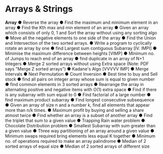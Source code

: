 # Arrays & Strings
**Array**
●	Reverse the array
●	Find the maximum and minimum element in an array
●	Find the Kth max and min element of an array
●	Given an array which consists of only 0, 1 and Sort the array without using any sorting algo
●	Move all the negative elements to one side of the array
●	Find the Union and Intersection of the two sorted arrays.
●	Write a program to cyclically rotate an array by one
●	find Largest sum contiguous Subarray [IV. IMPI]
●	Minimise the maximum difference between heights [VIMP]
●	Minimum no. of Jumps to reach end of an array
●	find duplicate in an array of N+1 Integers
●	Merge 2 sorted arrays without using Extra space (Note: PDF says "Merge Z sorted arrays")
●	Kadane's Algo [VVVVV IMP]
●	Merge Intervals
●	Next Permutation
●	Count Inversion
●	Best time to buy and Sell stock
●	find all pairs on integer array whose sum is equal to given number
●	find common elements in 3 sorted arrays
●	Rearrange the array in alternating positive and negative items with O(1) extra space
●	Find if there is any subarray with sum equal to 0
●	Find factorial of a large number
●	find maximum product subarray
●	Find longest consecutive subsequence
●	Given an array of size n and a number k, find all elements that appear more than n/k times.
●	Maximum profit by buying and selling a share atmost twice
●	Find whether an array is a subset of another array
●	Find the triplet that sum to a given value
●	Trapping Rain water problem
●	Chocolate Distribution problem
●	Smallest Subarray with sum greater than a given value
●	Three way partitioning of an array around a given value
●	Minimum swaps required bring elements less equal K together
●	Minimum no. of operations required to make an array palindrome
●	Median of 2 sorted arrays of equal size
●	Median of 2 sorted arrays of different size


